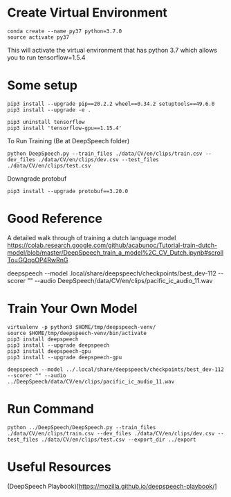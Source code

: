 # Create Virtual Environment
```
conda create --name py37 python=3.7.0
source activate py37
```

This will activate the virtual environment that has python 3.7 which allows you to run tensorflow=1.5.4

# Some setup
```
pip3 install --upgrade pip==20.2.2 wheel==0.34.2 setuptools==49.6.0
pip3 install --upgrade -e .

pip3 uninstall tensorflow
pip3 install 'tensorflow-gpu==1.15.4'

```

To Run Training (Be at DeepSpeech folder)
```
python DeepSpeech.py --train_files ./data/CV/en/clips/train.csv --dev_files ./data/CV/en/clips/dev.csv --test_files ./data/CV/en/clips/test.csv
```
Downgrade protobuf
```
pip3 install --upgrade protobuf==3.20.0
```

# Good Reference
A detailed walk through of training a dutch language model
https://colab.research.google.com/github/acabunoc/Tutorial-train-dutch-model/blob/master/DeepSpeech_train_a_model%2C_CV_Dutch.ipynb#scrollTo=GQqoOP4RwRnG


deepspeech --model .local/share/deepspeech/checkpoints/best_dev-112 --scorer "" --audio DeepSpeech/data/CV/en/clips/pacific_ic_audio_11.wav


# Train Your Own Model
```
virtualenv -p python3 $HOME/tmp/deepspeech-venv/
source $HOME/tmp/deepspeech-venv/bin/activate
pip3 install deepspeech
pip3 install --upgrade deepspeech
pip3 install deepspeech-gpu
pip3 install --upgrade deepspeech-gpu

deepspeech --model ../.local/share/deepspeech/checkpoints/best_dev-112 --scorer "" --audio ../DeepSpeech/data/CV/en/clips/pacific_ic_audio_11.wav
```
# Run Command
```
python ../DeepSpeech/DeepSpeech.py --train_files ./data/CV/en/clips/train.csv --dev_files ./data/CV/en/clips/dev.csv --test_files ./data/CV/en/clips/test.csv --export_dir ../export
```

# Useful Resources
(DeepSpeech Playbook)[https://mozilla.github.io/deepspeech-playbook/]
